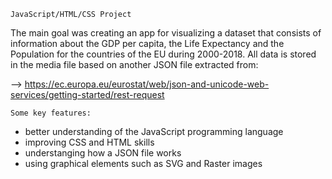 	JavaScript/HTML/CSS Project

The main goal was creating an app for visualizing a dataset that consists of information about the GDP per capita, the Life Expectancy and the Population for the countries of the EU during 2000-2018. All data is stored in the media file based on another JSON file extracted from: 

--> https://ec.europa.eu/eurostat/web/json-and-unicode-web-services/getting-started/rest-request

	Some key features:
* better understanding of the JavaScript programming language
* improving CSS and HTML skills
* understanging how a JSON file works
* using graphical elements such as SVG and Raster images
